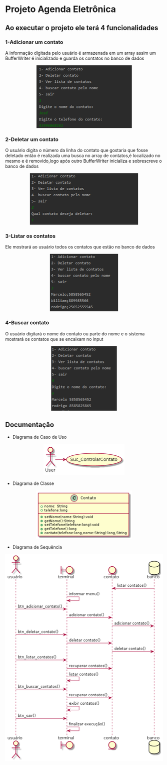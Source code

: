 ﻿# Projeto Agenda Eletrônica

## Ao executar o projeto ele terá 4 funcionalidades

### 1-Adicionar um contato
A informação digitada pelo usuário é armazenada em um array assim um BufferWriter é inicializado e guarda os contatos no banco de dados

<div align="center">
      <img  src="docs-da-agenda/imagem-inserir.PNG" style="max-height:120; width:60; height: auto; max-width:100%" />
</div>

### 2-Deletar um contato
O usuário digita o número da linha do contato que gostaria que fosse deletado então é realizada uma busca no array de contatos,é localizado no mesmo e é removido,logo após outro BufferWriter inicializa e sobrescreve o banco de dados
<div align="center">
      <img  src="docs-da-agenda/imagem-deletar.PNG" style="max-height:120; width:60; height: auto; max-width:100%" />
</div>

### 3-Listar os contatos
Ele mostrará ao usuário todos os contatos que estão no banco de dados
<div align="center">
      <img  src="docs-da-agenda/imagem-listar.PNG" style="max-height:120; width:60; height: auto; max-width:100%" />
</div>

### 4-Buscar contato
O usuário digitará o nome do contato ou parte do nome e o sistema mostrará os contatos que se encaixam no input
<div align="center">
      <img  src="docs-da-agenda/imagem-buscar.PNG" style="max-height:120; width:60; height: auto; max-width:100%" />
</div>



## Documentação

- Diagrama de Caso de Uso
<div align="center">
      <img  src="docs-da-agenda/Diagrama-UC.png" style="max-height:120; width:60; height: auto; max-width:100%" />
</div>

- Diagrama de Classe
<div align="center">
      <img  src="docs-da-agenda/Diagrama-Classe.png" style="max-height:120; width:60; height: auto; max-width:100%" />
</div>

- Diagrama de Sequência
<div align="center">
      <img  src="docs-da-agenda/Diagrama-sequencia.png" style="max-height:120; width:60; height: auto; max-width:100%" />
</div>